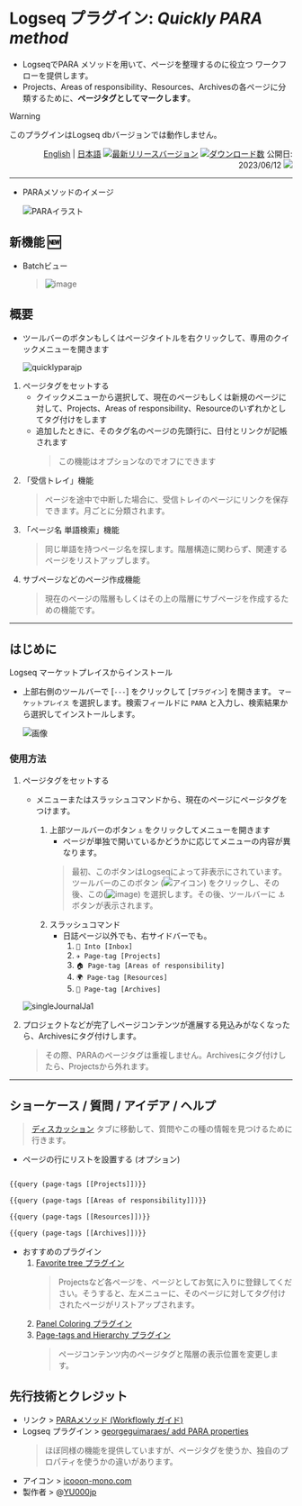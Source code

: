 # Logseq プラグイン: *Quickly PARA method*

- LogseqでPARA メソッドを用いて、ページを整理するのに役立つ ワークフローを提供します。
- Projects、Areas of responsibility、Resources、Archivesの各ページに分類するために、**ページタグとしてマークします**。

> [!WARNING]
>このプラグインはLogseq dbバージョンでは動作しません。

<div align="right">

[English](https://github.com/YU000jp/logseq-plugin-quickly-para-method) | [日本語](https://github.com/YU000jp/logseq-plugin-quickly-para-method/blob/main/readme.ja.md) [![最新リリースバージョン](https://img.shields.io/github/v/release/YU000jp/logseq-plugin-quickly-para-method)](https://github.com/YU000jp/logseq-plugin-quickly-para-method/releases)
[![ダウンロード数](https://img.shields.io/github/downloads/YU000jp/logseq-plugin-quickly-para-method/total.svg)](https://github.com/YU000jp/logseq-plugin-quickly-para-method/releases) 公開日: 2023/06/12 <a href="https://www.buymeacoffee.com/yu000japan"><img src="https://img.buymeacoffee.com/button-api/?text=Buy me a pizza&emoji=🍕&slug=yu000japan&button_colour=FFDD00&font_colour=000000&font_family=Poppins&outline_colour=000000&coffee_colour=ffffff" /></a>
 </div>

---

* PARAメソッドのイメージ

   ![PARAイラスト](https://github.com/YU000jp/logseq-plugin-quickly-para-method/assets/111847207/17767165-679a-4572-8519-db48abfc7f30)

## 新機能 🆕

- Batchビュー
  > ![image](https://github.com/user-attachments/assets/cf149d8c-11e2-4f8f-95da-f32ae20cdb6c)

## 概要

- ツールバーのボタンもしくはページタイトルを右クリックして、専用のクイックメニューを開きます

  ![quicklyparajp](https://github.com/YU000jp/logseq-plugin-quickly-para-method/assets/111847207/9e15d931-f7a8-483e-aec0-e1511514d4ad)

1. ページタグをセットする
   * クイックメニューから選択して、現在のページもしくは新規のページに対して、Projects、Areas of responsibility、Resourceのいずれかとしてタグ付けをします
   * 追加したときに、そのタグ名のページの先頭行に、日付とリンクが記帳されます
     > この機能はオプションなのでオフにできます
1. 「受信トレイ」機能
   > ページを途中で中断した場合に、受信トレイのページにリンクを保存できます。月ごとに分類されます。
1. 「ページ名 単語検索」機能
   > 同じ単語を持つページ名を探します。階層構造に関わらず、関連するページをリストアップします。
1. サブページなどのページ作成機能
   > 現在のページの階層もしくはその上の階層にサブページを作成するための機能です。

---

## はじめに

Logseq マーケットプレイスからインストール
  - 上部右側のツールバーで [`---`] をクリックして [`プラグイン`] を開きます。 `マーケットプレイス` を選択します。検索フィールドに `PARA` と入力し、検索結果から選択してインストールします。

    ![画像](https://github.com/YU000jp/logseq-plugin-quickly-para-method/assets/111847207/a6d4337a-2454-4ca4-8a1d-a0d9ca4e9ac2)

### 使用方法

1. ページタグをセットする

   - メニューまたはスラッシュコマンドから、現在のページにページタグをつけます。
   
     1. 上部ツールバーのボタン `⚓` をクリックしてメニューを開きます
        - ページが単独で開いているかどうかに応じてメニューの内容が異なります。
        > 最初、このボタンはLogseqによって非表示にされています。ツールバーのこのボタン (![アイコン](https://github.com/YU000jp/logseq-plugin-bullet-point-custom-icon/assets/111847207/136f9d0f-9dcf-4942-9821-c9f692fcfc2f)) をクリックし、その後、この(![image](https://github.com/YU000jp/logseq-plugin-quickly-para-method/assets/111847207/bfe90d5e-7ee4-4455-8b29-4c2908b1c9df)) を選択します。その後、ツールバーに ⚓ ボタンが表示されます。
     1. スラッシュコマンド
        - 日誌ページ以外でも、右サイドバーでも。
          1. `📧 Into [Inbox]`
          1. `✈️ Page-tag [Projects]`
          1. `🏠 Page-tag [Areas of responsibility]`
          1. `🌍 Page-tag [Resources]`
          1. `🧹 Page-tag [Archives]`

   ![singleJournalJa1](https://github.com/YU000jp/logseq-plugin-quickly-para-method/assets/111847207/ac4562eb-e67e-46cc-8b51-2653857cf43e)

1. プロジェクトなどが完了しページコンテンツが進展する見込みがなくなったら、Archivesにタグ付けします。
   > その際、PARAのページタグは重複しません。Archivesにタグ付けしたら、Projectsから外れます。       

---

## ショーケース / 質問 / アイデア / ヘルプ

  > [ディスカッション](https://github.com/YU000jp/logseq-plugin-quickly-para-method/discussions) タブに移動して、質問やこの種の情報を見つけるために行きます。

- ページの行にリストを設置する (オプション)

```clojure

{{query (page-tags [[Projects]])}}

{{query (page-tags [[Areas of responsibility]])}}

{{query (page-tags [[Resources]])}}

{{query (page-tags [[Archives]])}}

```

- おすすめのプラグイン
  1. [Favorite tree プラグイン](https://github.com/sethyuan/logseq-plugin-favorite-tree)
     > Projectsなど各ページを、ページとしてお気に入りに登録してください。そうすると、左メニューに、そのページに対してタグ付けされたページがリストアップされます。
  2. [Panel Coloring プラグイン](https://github.com/YU000jp/logseq-plugin-panel-coloring)
  3. [Page-tags and Hierarchy プラグイン](https://github.com/YU000jp/logseq-page-tags-and-hierarchy)
     > ページコンテンツ内のページタグと階層の表示位置を変更します。

## 先行技術とクレジット

- リンク > [PARAメソッド (Workflowly ガイド)](https://workflowy.com/systems/para-method/)
- Logseq プラグイン > [georgeguimaraes/ add PARA properties](https://github.com/georgeguimaraes/logseq-plugin-add-PARA-properties)
  > ほぼ同様の機能を提供していますが、ページタグを使うか、独自のプロパティを使うかの違いがあります。
- アイコン > [icooon-mono.com](https://icooon-mono.com/10204-%e9%8c%a8%e3%81%ae%e3%82%a2%e3%82%a4%e3%82%b3%e3%83%b3%e3%81%9d%e3%81%ae4/)
- 製作者 > @[YU000jp](https://github.com/YU000jp)
